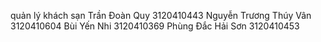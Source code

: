 quản lý khách sạn 
Trần Đoàn Quy 3120410443
Nguyễn Trương Thúy Vân 3120410604
Bùi  Yến Nhi 3120410369
Phùng Đắc Hải Sơn 3120410453
